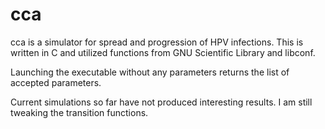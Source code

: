 # cca

cca is a simulator for spread and progression of HPV infections. This is written in C and utilized functions from GNU Scientific Library and libconf.

Launching the executable without any parameters returns the list of accepted parameters.

Current simulations so far have not produced interesting results. I am still tweaking the transition functions.


